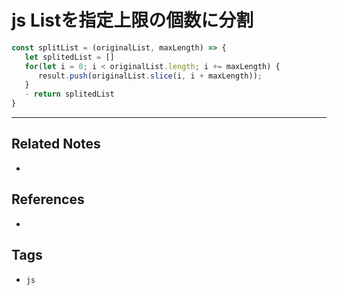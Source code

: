 # js Listを指定上限の個数に分割
```js
const splitList = (originalList, maxLength) => {
   let splitedList = []
   for(let i = 0; i < originalList.length; i += maxLength) {
      result.push(originalList.slice(i, i + maxLength));
   }
   - return splitedList
}
```

---
## Related Notes
- 

## References
- 

## Tags
- `js` 